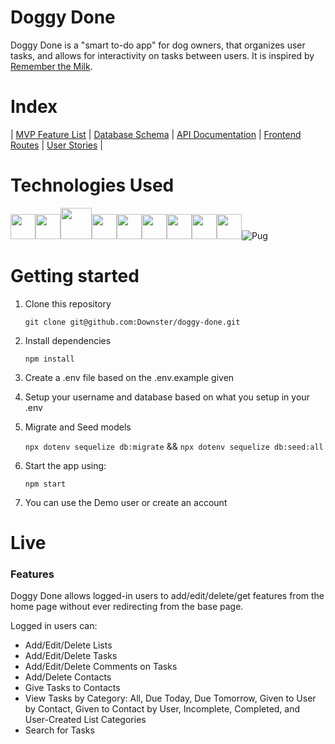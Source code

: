 # Doggy Done

Doggy Done is a "smart to-do app" for dog owners, that organizes user tasks, and allows for interactivity on tasks between users. It is inspired by [Remember the Milk](https://www.rememberthemilk.com/).

# Index

|
[MVP Feature List](##linkshere) |
[Database Schema](##linkshere) |
[API Documentation](##linkshere) |
[Frontend Routes](https://github.com/strewm/Gotta-Latte-Do/wiki/Frontend-Routes) |
[User Stories](https://github.com/strewm/Gotta-Latte-Do/wiki/User-Stories) |

# Technologies Used

<img  src="https://cdn.jsdelivr.net/gh/devicons/devicon/icons/javascript/javascript-original.svg"  height=40/><img src="https://cdn.jsdelivr.net/gh/devicons/devicon/icons/nodejs/nodejs-plain-wordmark.svg" height=40/><img src="https://cdn.jsdelivr.net/gh/devicons/devicon/icons/express/express-original-wordmark.svg" height=50/><img  src="https://cdn.jsdelivr.net/gh/devicons/devicon/icons/postgresql/postgresql-original.svg"  height=40/><img  src="https://cdn.jsdelivr.net/gh/devicons/devicon/icons/sequelize/sequelize-original.svg"  height=40/><img  src="https://cdn.jsdelivr.net/gh/devicons/devicon/icons/css3/css3-original.svg"  height=40/><img  src="https://cdn.jsdelivr.net/gh/devicons/devicon/icons/html5/html5-original.svg"  height=40/><img  src="https://cdn.jsdelivr.net/gh/devicons/devicon/icons/git/git-original.svg"  height=40/><img  src="https://cdn.jsdelivr.net/gh/devicons/devicon/icons/vscode/vscode-original.svg"  height=40/>![Pug](./images/readme/pug-icon.png)

# Getting started

1. Clone this repository

   `git clone git@github.com:Downster/doggy-done.git`

2. Install dependencies

   `npm install`

3. Create a .env file based on the .env.example given

4. Setup your username and database based on what you setup in your .env

5. Migrate and Seed models

   `npx dotenv sequelize db:migrate` &&
   `npx dotenv sequelize db:seed:all`

6. Start the app using:

   `npm start`

7. You can use the Demo user or create an account

# Live

### Features

Doggy Done allows logged-in users to add/edit/delete/get features from the home page without ever redirecting from the base page.

Logged in users can:

- Add/Edit/Delete Lists
- Add/Edit/Delete Tasks
- Add/Edit/Delete Comments on Tasks
- Add/Delete Contacts
- Give Tasks to Contacts
- View Tasks by Category: All, Due Today, Due Tomorrow, Given to User by Contact, Given to Contact by User, Incomplete, Completed, and User-Created List Categories
- Search for Tasks

<!-- ### Welcome Page
![Welcome Page](./images/readme/welcomepage.png)

### App Page
![Logged In](./images/readme/homepage.png)

### Drop-downs + Pop-ups
![Drop Downs and Pop Ups](./images/readme/dropdownpopup.png)

### Modals
![New List](./images/readme/listmodal.png)
![New Contact](./images/readme/contactmodal.png) -->

<!-- # Future Features

- User notifications when:
  - A task is coming due
  - Another user adds user as a contact
  - Another user assigns user a task
- User profiles
- Keyboard shortcuts

 -->

<!-- # Technical Implementation

 - One of our first challenges was associating User IDs to themselves so that Users can have Contacts:
 ```javascript
   User.associate = function(models) {
    // associations can be defined here
    User.belongsToMany(models.User, {foreignKey: 'userId', through: 'Contact', otherKey: 'contactId', as: 'contacts'})
    User.belongsToMany(models.User, {foreignKey: 'contactId', through: 'Contact', otherKey: 'userId', as: 'contactees'})
 ```
![Self Join 2](./images/readme/selfjoin2.png)

 - In a similar vein, adding created lists to a join table for Lists with the proper Task and List IDs:
```javascript
    const task = await Task.create({
      userId,
      description,
      dueDate,
      isCompleted
    })

    const listInfo = await List.findOne({
      where: [{ title, userId }]
    })

    const taskId = task.id
    const listId = listInfo.id

    const taskList = await TaskList.create({
      taskId,
      listId
    })

    res.status(201).json({task, taskList});
```


- The dreaded Date Object:
```javascript
router.get('/tomorrow', asyncHandler(async (req, res) => {
  const userId = res.locals.userId;
  const today = new Date();
  const tomorrow = new Date(today);
  tomorrow.setDate(tomorrow.getDate() + 1)
  const start = tomorrow.setHours(0, 0, 0, 0);
  const end = tomorrow.setHours(23, 59, 59, 999);
  const tasks = await Task.findAll({
    where: {
      userId,
      dueDate: {
        [Op.between]: [start, end]
      }
    },
    order: [['dueDate']]
  })
  res.json({ tasks })
}))
```

- Search bar functionality:
```javascript
router.get('/:id', asyncHandler(async (req, res, next) => {
    const searchQuery = req.params.id;
    const firstThree = searchQuery.slice(0, 3);
    const firstThreeUp = firstThree.charAt(0).toUpperCase() + firstThree.slice(1);
    const lastThree = searchQuery.slice(-3);

    const userId = res.locals.userId;
    try{
        const results = await Task.findAll({
            where: {
                userId,
                [Op.or]: [
                    {description: { [Op.substring]: `${searchQuery}`}},
                    {description: { [Op.substring]: `${firstThree}`}},
                    {description: { [Op.substring]: `${lastThree}`}},
                    {description: { [Op.substring]: `${firstThreeUp}`}},
                    {description: { [Op.iLike]: `${firstThree}`}},
                    {description: { [Op.iLike]: `${lastThree}`}},
                ]

            },
            include: {
                model: List,
            }
        })

        res.status(201).json({results})

    } catch (e) {
        next(e)
    }
}))
``` -->
